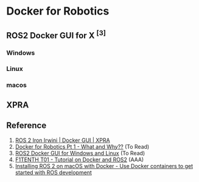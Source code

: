 # Docker for Robotics

## ROS2 Docker GUI for X <sup>[3]</sup>

### Windows

### Linux

### macos


## XPRA

## Reference
1. [ROS 2 Iron Irwini | Docker GUI | XPRA](https://www.youtube.com/watch?v=z8p_1ndXJSw)
2. [Docker for Robotics Pt 1 - What and Why??](https://www.youtube.com/watch?v=XcJzOYe3E6M) (To Read)
3. [ROS2 Docker GUI for Windows and Linux](https://www.youtube.com/watch?v=qWuudNxFGOQ) (To Read)
4. [F1TENTH T01 - Tutorial on Docker and ROS2](https://www.youtube.com/watch?v=EU-QaO6xTv4) (AAA)
5. [Installing ROS 2 on macOS with Docker - Use Docker containers to get started with ROS development](https://foxglove.dev/blog/installing-ros2-on-macos-with-docker) 
